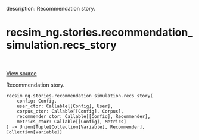 description: Recommendation story.

<div itemscope itemtype="http://developers.google.com/ReferenceObject">
<meta itemprop="name" content="recsim_ng.stories.recommendation_simulation.recs_story" />
<meta itemprop="path" content="Stable" />
</div>

# recsim_ng.stories.recommendation_simulation.recs_story

<!-- Insert buttons and diff -->

<table class="tfo-notebook-buttons tfo-api nocontent" align="left">

</table>

<a target="_blank" href="https://github.com/google-research/recsim_ng/tree/master/recsim_ng/stories/recommendation_simulation.py">View
source</a>

Recommendation story.

<pre class="devsite-click-to-copy prettyprint lang-py tfo-signature-link">
<code>recsim_ng.stories.recommendation_simulation.recs_story(
    config: Config,
    user_ctor: Callable[[Config], User],
    corpus_ctor: Callable[[Config], Corpus],
    recommender_ctor: Callable[[Config], Recommender],
    metrics_ctor: Callable[[Config], Metrics]
) -> Union[Tuple[Collection[Variable], Recommender], Collection[Variable]]
</code></pre>

<!-- Placeholder for "Used in" -->
